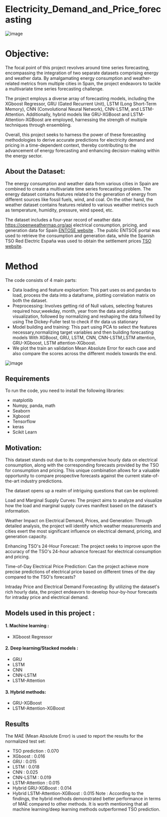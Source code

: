 # Electricity_Demand_and_Price_forecasting
![image](https://github.com/ritikdhame/Electricity_Demand_and_Price_orecasting/assets/7029092/bbfbbb44-1fc0-406b-81f8-d4d2760b9030)

# Objective: 

The focal point of this project revolves around time series forecasting, encompassing the integration of two separate datasets comprising energy and weather data. By amalgamating energy consumption and weather-related metrics from multiple cities in Spain, the project endeavors to tackle a multivariate time series forecasting challenge.

The project employs a diverse array of forecasting models, including the XGboost Regressor, GRU (Gated Recurrent Unit), LSTM (Long Short-Term Memory), CNN (Convolutional Neural Network), CNN-LSTM, and LSTM-Attention. Additionally, hybrid models like GRU-XGBoost and LSTM-Attention-XGBoost are employed, harnessing the strength of multiple techniques through ensembling.

Overall, this project seeks to harness the power of these forecasting methodologies to derive accurate predictions for electricity demand and pricing in a time-dependent context, thereby contributing to the advancement of energy forecasting and enhancing decision-making within the energy sector. 
 

## About the Dataset:

The energy consumption and weather data from various cities in Spain are combined to create a multivariate time series forecasting problem. The energy dataset contains features related to the generation of energy from different sources like fossil fuels, wind, and coal. On the other hand, the weather dataset contains features related to various weather metrics such as temperature, humidity, pressure, wind speed, etc.

The dataset includes a four-year record of weather data <a href="https://openweathermap.org/api">https://openweathermap.org/api</a> 
electrical consumption, pricing, and generation data for Spain <a href="https://transparency.entsoe.eu/dashboard/show">ENTOSE website</a> . The public ENTSOE portal was used to retrieve the consumption and generation data, while 
the Spanish TSO Red Electric España was used to obtain the settlement prices <a href="https://www.esios.ree.es/en/market-and-prices?date=27-03-2023#">TSO website</a>. 

# Method 
The code consists of 4 main parts:

- Data loading and feature exploartion: This part uses os and pandas to load, process the data into a dataframe, plotting correlation matrix on both the dataset. 
- Preprocessing: Involves getting rid of Null values, selecting features required hour,weekday, month, year from the data and plotting visualization, followed by normalizing and reshaping the data follwed by using The Dickey-Fuller test to check if thr data us stationary
- Model building and training: This part using PCA to select the features necessary,normalizing target variables and then building forecasting models With XGBoost, GRU, LSTM, CNN, CNN-LSTM,LSTM attention, GRU-XGboost, LSTM attention-XGboost.
- We plot the train an validation Mean Absolute Error for each case and also compare the scores across the different models towards the end. 

![image](https://github.com/ritikdhame/Electricity_Demand_and_Price_orecasting/assets/7029092/08e42691-68ec-4ccd-9bec-5dcc51206844)

## Requirements

To run the code, you need to install the following libraries:

- matplotlib
- Numpy, panda, math
- Seaborn
- Xgboost
- Tensorflow
- keras
- Scikit Learn 

## Motivation:
This dataset stands out due to its comprehensive hourly data on electrical consumption, along with the corresponding forecasts provided by the TSO for consumption and pricing. This unique combination allows for a valuable opportunity to compare prospective forecasts against the current state-of-the-art industry predictions.

The dataset opens up a realm of intriguing questions that can be explored:

Load and Marginal Supply Curves: The project aims to analyze and visualize how the load and marginal supply curves manifest based on the dataset's information.

Weather Impact on Electrical Demand, Prices, and Generation: Through detailed analysis, the project will identify which weather measurements and cities exert the most significant influence on electrical demand, pricing, and generation capacity.

Enhancing TSO's 24-Hour Forecast: The project seeks to improve upon the accuracy of the TSO's 24-hour advance forecast for electrical consumption and pricing.

Time-of-Day Electrical Price Prediction: Can the project achieve more precise predictions of electrical price based on different times of the day compared to the TSO's forecasts?

Intraday Price and Electrical Demand Forecasting: By utilizing the dataset's rich hourly data, the project endeavors to develop hour-by-hour forecasts for intraday price and electrical demand.

## Models used in this project : 

#### 1. Machine learning : 
 * XGboost Regressor
#### 2. Deep learning/Stacked models :
* GRU 
* LSTM 
* CNN 
* CNN-LSTM 
* LSTM-Attention 
#### 3. Hybrid methods:   
* GRU-XGBoost 
* LSTM-Attention-XGBoost 

## Results
The MAE (Mean Absolute Error) is used to report the results for the normalized test set:
* TSO prediction : 0.070
* XGboost : 0.016
* GRU : 0.015
* LSTM : 0.018
* CNN : 0.025
* CNN-LSTM : 0.019
* LSTM-Attention : 0.015
* Hybrid GRU-XGBoost : 0.014
* Hybrid LSTM-Attention-XGBoost : 0.015
Note : According to the findings, the hybrid methods demonstrated better performance in terms of MAE compared to other methods. It is worth mentioning that all machine learning/deep learning methods outperformed TSO prediction.
 
